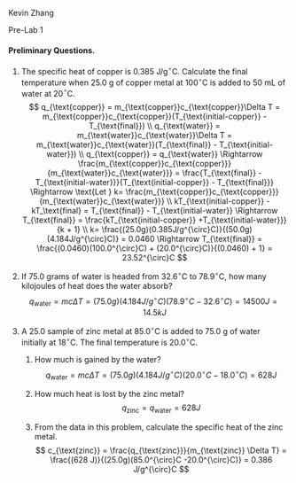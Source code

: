 Kevin Zhang

Pre-Lab 1

#### Preliminary Questions.

1. The specific heat of copper is 0.385 J/g$^{\circ}$C. Calculate the final temperature when 25.0 g of copper metal at 100$^{\circ}$C is added to 50 mL of water at 20$^{\circ}$C.
   $$
   q_{\text{copper}} = m_{\text{copper}}c_{\text{copper}}\Delta T = m_{\text{copper}}c_{\text{copper}}(T_{\text{initial-copper}} - T_{\text{final}}) \\
   q_{\text{water}} = m_{\text{water}}c_{\text{water}}\Delta T = m_{\text{water}}c_{\text{water}}(T_{\text{final}} - T_{\text{initial-water}}) \\
   q_{\text{copper}} = q_{\text{water}} \Rightarrow \frac{m_{\text{copper}}c_{\text{copper}}}{m_{\text{water}}c_{\text{water}}} = \frac{T_{\text{final}} - T_{\text{initial-water}}}{T_{\text{initial-copper}} - T_{\text{final}}} \Rightarrow \text{Let } k= \frac{m_{\text{copper}}c_{\text{copper}}}{m_{\text{water}}c_{\text{water}}} \\
   kT_{\text{initial-copper}} -kT_\text{final} = T_{\text{final}} - T_{\text{initial-water}} \Rightarrow T_{\text{final}} = \frac{kT_{\text{initial-copper}} +T_{\text{initial-water}}}{k + 1} \\
   k= \frac{(25.0g)(0.385J/g^{\circ}C)}{(50.0g)(4.184J/g^{\circ}C)} = 0.0460 \Rightarrow  T_{\text{final}} = \frac{(0.0460)(100.0^{\circ}C) + (20.0^{\circ}C)}{(0.0460) + 1} = 23.52^{\circ}C
   $$
   

2. If 75.0 grams of water is headed from 32.6$^{\circ}$C to 78.9$^{\circ}$C, how many kilojoules of heat does the water absorb?
   $$
   q_{\text{water}} = mc \Delta T = (75.0 g)(4.184 J/g^{\circ}C)(78.9^{\circ}C - 32.6^{\circ}C) = 14500 J = 14.5 kJ
   $$
   

3. A 25.0 sample of zinc metal at 85.0$^{\circ}$C is added to 75.0 g of water initially at 18$^{\circ}$C. The final temperature is 20.0$^{\circ}$C.

   1. How much is gained by the water?
      $$
      q_{\text{water}} = mc \Delta T = (75.0 g)(4.184 J/g^{\circ}C)(20.0^{\circ}C - 18.0^{\circ}C) = 628J
      $$
      

   2. How much heat is lost by the zinc metal?
      $$
      q_{\text{zinc}} = q_{\text{water}} = 628J
      $$
      

   3. From the data in this problem, calculate the specific heat of the zinc metal.
      $$
      c_{\text{zinc}} = \frac{q_{\text{zinc}}}{m_{\text{zinc}} \Delta T} = \frac{(628 J)}{(25.0g)(85.0^{\circ}C -20.0^{\circ}C)} = 0.386 J/g^{\circ}C
      $$
      